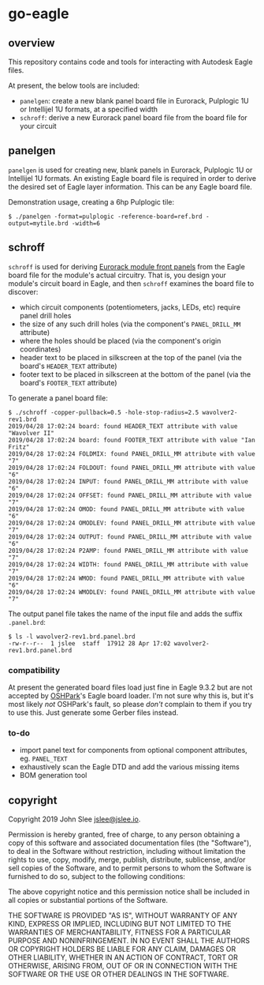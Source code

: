 # go-eagle

## overview

This repository contains code and tools for interacting with Autodesk Eagle files.

At present, the below tools are included:

* `panelgen`: create a new blank panel board file in Eurorack, Pulplogic 1U or
  Intellijel 1U formats, at a specified width
* `schroff`: derive a new Eurorack panel board file from the board file for
  your circuit


## panelgen

`panelgen` is used for creating new, blank panels in Eurorack, Pulplogic 1U or
Intellijel 1U formats. An existing Eagle board file is required in order to
derive the desired set of Eagle layer information. This can be any Eagle board
file.

Demonstration usage, creating a 6hp Pulplogic tile:

```
$ ./panelgen -format=pulplogic -reference-board=ref.brd -output=mytile.brd -width=6
```


## schroff

`schroff` is used for deriving
[Eurorack module front panels](http://www.doepfer.de/a100_man/a100m_e.htm)
from the Eagle board file for the module's actual circuitry. That is, you
design your module's circuit board in Eagle, and then `schroff` examines the
board file to discover:

* which circuit components (potentiometers, jacks, LEDs, etc) require panel drill holes
* the size of any such drill holes (via the component's `PANEL_DRILL_MM` attribute)
* where the holes should be placed (via the component's origin coordinates)
* header text to be placed in silkscreen at the top of the panel (via the board's `HEADER_TEXT` attribute)
* footer text to be placed in silkscreen at the bottom of the panel (via the board's `FOOTER_TEXT` attribute)

To generate a panel board file:

```
$ ./schroff -copper-pullback=0.5 -hole-stop-radius=2.5 wavolver2-rev1.brd
2019/04/28 17:02:24 board: found HEADER_TEXT attribute with value "Wavolver II"
2019/04/28 17:02:24 board: found FOOTER_TEXT attribute with value "Ian Fritz"
2019/04/28 17:02:24 FOLDMIX: found PANEL_DRILL_MM attribute with value "7"
2019/04/28 17:02:24 FOLDOUT: found PANEL_DRILL_MM attribute with value "6"
2019/04/28 17:02:24 INPUT: found PANEL_DRILL_MM attribute with value "6"
2019/04/28 17:02:24 OFFSET: found PANEL_DRILL_MM attribute with value "7"
2019/04/28 17:02:24 OMOD: found PANEL_DRILL_MM attribute with value "6"
2019/04/28 17:02:24 OMODLEV: found PANEL_DRILL_MM attribute with value "7"
2019/04/28 17:02:24 OUTPUT: found PANEL_DRILL_MM attribute with value "6"
2019/04/28 17:02:24 P2AMP: found PANEL_DRILL_MM attribute with value "7"
2019/04/28 17:02:24 WIDTH: found PANEL_DRILL_MM attribute with value "7"
2019/04/28 17:02:24 WMOD: found PANEL_DRILL_MM attribute with value "6"
2019/04/28 17:02:24 WMODLEV: found PANEL_DRILL_MM attribute with value "7"
```

The output panel file takes the name of the input file and adds the suffix `.panel.brd`:

```
$ ls -l wavolver2-rev1.brd.panel.brd
-rw-r--r--  1 jslee  staff  17912 28 Apr 17:02 wavolver2-rev1.brd.panel.brd
```

### compatibility

At present the generated board files load just fine in Eagle 9.3.2 but are not
accepted by [OSHPark](https://oshpark.com/)'s Eagle board loader. I'm not sure
why this is, but it's most likely *not* OSHPark's fault, so please *don't*
complain to them if you try to use this. Just generate some Gerber files
instead.

### to-do

* import panel text for components from optional component attributes, eg. `PANEL_TEXT`
* exhaustively scan the Eagle DTD and add the various missing items
* BOM generation tool

## copyright

Copyright 2019 John Slee <jslee@jslee.io>.

Permission is hereby granted, free of charge, to any person obtaining a copy of
this software and associated documentation files (the "Software"), to deal in
the Software without restriction, including without limitation the rights to
use, copy, modify, merge, publish, distribute, sublicense, and/or sell copies
of the Software, and to permit persons to whom the Software is furnished to do
so, subject to the following conditions:

The above copyright notice and this permission notice shall be included in all
copies or substantial portions of the Software.

THE SOFTWARE IS PROVIDED "AS IS", WITHOUT WARRANTY OF ANY KIND, EXPRESS OR
IMPLIED, INCLUDING BUT NOT LIMITED TO THE WARRANTIES OF MERCHANTABILITY,
FITNESS FOR A PARTICULAR PURPOSE AND NONINFRINGEMENT. IN NO EVENT SHALL THE
AUTHORS OR COPYRIGHT HOLDERS BE LIABLE FOR ANY CLAIM, DAMAGES OR OTHER
LIABILITY, WHETHER IN AN ACTION OF CONTRACT, TORT OR OTHERWISE, ARISING FROM,
OUT OF OR IN CONNECTION WITH THE SOFTWARE OR THE USE OR OTHER DEALINGS IN THE
SOFTWARE.


